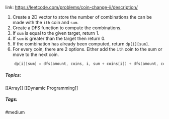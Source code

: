 link: https://leetcode.com/problems/coin-change-ii/description/

1. Create a 2D vector to store the number of combinations the can be made with the `ith` coin and `sum`.
2. Create a DFS function to compute the combinations. 
3. If `sum` is equal to the given target, return 1. 
4. If `sum` is greater than the target then return 0. 
5. If the combination has already been computed, return `dp[i][sum]`.
6. For every coin, there are 2 options. Either add the `ith` coin to the sum or move to the next coin. 
```cpp
	dp[i][sum] = dfs(amount, coins, i, sum + coins[i]) + dfs(amount, coins, i + 1, sum);
```

##### Topics:
[[Array]] [[Dynamic Programming]]

##### Tags:
#medium 
